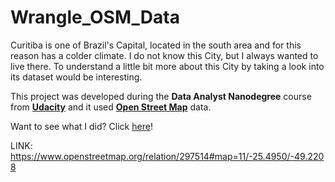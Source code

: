 # Wrangle_OSM_Data
Curitiba is one of Brazil's Capital, located in the south area and for this reason has a colder climate. I do not know this City, but I always wanted to live there. To understand a little bit more about this City by taking a look into its dataset would be interesting.

This project was developed during the **Data Analyst Nanodegree** course from [**Udacity**](http://udacity.com/) and it used [**Open Street Map**](https://www.openstreetmap.org/) data.

Want to see what I did? Click [here](https://github.com/brunoassisp/Wrangle_OSM_Data/blob/master/P3%20-%20Report.ipynb)!

LINK: https://www.openstreetmap.org/relation/297514#map=11/-25.4950/-49.2208